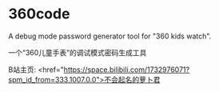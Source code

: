 # 360code
A debug mode password generator tool for "360 kids watch".<p>
一个“360儿童手表”的调试模式密码生成工具<p>
B站主页:<a> <href="https://space.bilibili.com/1732976071?spm_id_from=333.1007.0.0">不会起名的萝卜君</a>
